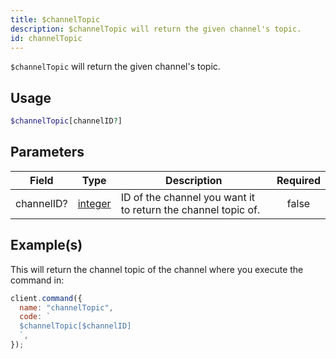 ```yaml
---
title: $channelTopic
description: $channelTopic will return the given channel's topic.
id: channelTopic
---
```


`$channelTopic` will return the given channel's topic.

## Usage

```php
$channelTopic[channelID?]
```

## Parameters

| Field      | Type                                                                                                | Description                                                   | Required |
| ---------- | --------------------------------------------------------------------------------------------------- | ------------------------------------------------------------- | :------: |
| channelID? | [integer](https://developer.mozilla.org/en-US/docs/Web/JavaScript/Reference/Global_Objects/Integer) | ID of the channel you want it to return the channel topic of. |  false   |

## Example(s)

This will return the channel topic of the channel where you execute the command in:

```javascript
client.command({
  name: "channelTopic",
  code: `
  $channelTopic[$channelID]
  `,
});
```

